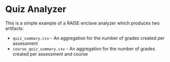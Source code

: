 # Quiz Analyzer

This is a simple example of a RAISE enclave analyzer which produces two artifacts:

* `quiz_summary.csv` - An aggregation for the number of grades created per assessment
* `course_quiz_summary.csv` - An aggregation for the number of grades created per assessment and course
